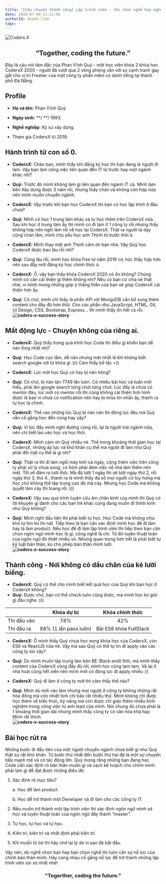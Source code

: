 ```yaml
---
title: "[Câu chuyện thành công] Lập trình viên - tôi chọn nghề hay nghề chọn tôi?"
date: 2020-07-09 21:21:01
authorId: khanh_linh
tags:
---
```


![Coders.X](https://res.cloudinary.com/hongquangraem/image/upload/v1592246253/CodersX-Blog/shutterstock_300479180_fj7gyw.jpg)

<div align="center">
	<h2>“Together, coding the future.”</h2>
</div>

Đây là câu nói tâm đắc của Phan Vĩnh Quý - một học viên khóa 2 khóa học CodersX 2020 - người đã vượt qua 2 vòng phòng vấn với sự cạnh tranh gay gắt cho vị trí Fresher của một công ty phần mềm có danh tiếng tại thành phố Đà Nẵng.
<!-- more -->

## Profile

-   **Họ và tên:** Phan Vĩnh Quý.
    
-   **Ngày sinh:**  **/ **/ 1993.
    
-   **Nghề nghiệp**: Kỹ sư xây dựng.
    
-   Tham gia CodersX từ 2019.

## Hành trình từ con số 0.

-   **CodersX:** Chào bạn, mình thấy khi đăng ký học thì bạn đang là người đi làm. Vậy bạn làm công việc liên quan đến IT từ trước hay một ngành khác nhỉ?
-   **Quý:** Trước đó mình không làm gì liên quan đến ngành IT cả. Mình làm bên Xây dựng được 3 năm rồi, nhưng thấy chán và không còn hợp nữa nên mình muốn chuyển ngành.

-  **CodersX:** Vậy trước khi bạn học CodersX thì bạn có học lập trình ở đâu chưa?
-   **Quý:** Mình có học 1 trung tâm khác và tự học thêm trên CodersX nữa. Sau khi học ở trung tâm ấy thì mình có đi làm ở 1 công ty rồi nhưng thấy không hợp nên nghỉ làm rồi về học lại CodersX. Thật ra người ta dạy cũng chán lắm, mình chủ yếu học anh Thịnh từ trước thôi à.
-   **CodersX:** Mình thay mặt anh Thịnh cảm ơn bạn nha. Vậy Quý học CodersX được bao lâu rồi nhỉ?
    
-   **Quý:** Cũng lâu rồi, mình học khóa free từ năm 2019 cơ, học thấy hợp hơn nên sau đấy mới đăng ký học chính thức á.
    
-   **CodersX:** Ồ, vậy bạn thấy khóa CodersX 2020 có ổn không? Chúng mình có cần cải thiện gì thêm không nhỉ? Nếu có bạn cứ chia sẻ thật nhé, vì mình mong những góp ý thẳng thắn của bạn sẽ giúp CodersX cải thiện hơn ấy.
-   **Quý:** Có chứ, mình chỉ thấy là phần API với MongoDB cần bổ sung thêm content cho đầy đủ hơn thôi. Còn các phần như JavaScript, HTML, Git, UI Design, CSS, Bootstrap, Express… thì mình thấy ổn hết cả rồi.
**![coders-x-success-story](https://res.cloudinary.com/hongquangraem/image/upload/v1594304618/CodersX-Blog/bcRPfRDpaWkT8-Bg3mS9BmP2-l2a6OOwAYBS16Kd93lEXo_g1bT26bG1rivnLomIpJS9nx3-0lXcqfTSZL_xmiznGa5aAtgToEixlL795Fm3SSSy01QUNVygYGEMw0SCcg6Dbtrx_lyybhs.png)**
## Mất động lực - Chuyện không của riêng ai.

-   **CodersX:** Quý thấy trong quá trình học Code thì điều gì khiến bạn dễ nản lòng nhất nhỉ?
-   **Quý:** Học Code cực lắm, dễ nản nhưng mệt nhất là khi không biết search google với từ khóa gì :))) Cảm thấy bế tắc =))
    
-   **CodersX:** Lúc mới học Quý có hay bị nản hông?
-   **Quý:** Có chứ, bị nản tận 7749 lần luôn. Có nhiều bài học cả tuần mới hiểu, phải lên google search từng chút từng chút. Lúc đấy là chưa có mentor đâu, lúc mới có mentor rồi thì cũng không cải thiện tình hình được là bao vì chưa có notification nên hay bị miss tin nhắn ấy, thành ra tự học là chính.

-   **CodersX:** Thế vào những lúc Quý bị nản nản thì động lực đâu mà Quý vẫn cố gắng học đến cùng hay zậy?
-   **Quý:** Vì lúc đấy mình nghĩ đường cùng rồi, lại là người trái ngành nữa, nên chỉ biết lao vào học và học thôi.
    
-   **CodersX:** Mình cảm ơn Quý nhiều nè. Thế trong khoảng thời gian học tại CodersX, những áp lực và khó khăn cụ thể mà người đi làm như Quý phải đối mặt cụ thể là gì nhỉ? 
-   **Quý:** Thật ra thì đi làm ngồi máy tính cả ngày, cộng thêm việc trên công ty phải xử lý chưa xong, có hôm phải đem việc về nhà làm thêm nên mệt. Tối về đâm ra lười thôi. Mà đã lười 1 ngày thì sẽ lười ngày thứ 2, rồi ngày thứ 3, thứ 4...thành ra là mình thấy đa số mọi người cứ tùy hứng mà học chứ không thể tập trung cao độ mà cày. Nhưng học Code mà không quyết tâm cày thì toang rồi :))) 
    
-   **CodersX:** Vậy sau quá trình luyện cửu âm chân kinh của mình thì Quý có lời khuyên gì dành cho các bạn trẻ khác cũng đang muốn đi thỉnh kinh như Quý không?
-   **Quý:** Mình nghĩ đầu tiên thì phải biết tự học. Học Code mà không chịu khó tự tìm tòi thì nát. Tiếp theo là bạn cần xác định mình học để đi làm hay là làm product. Nếu học để đi làm lập trình viên thì tiếp theo bạn cần chọn ngôn ngữ mình học là gì, công nghệ là chi. Từ đó luyện thuật toán của ngôn ngữ đó thiệt nhiều vô. Nhưng quan trọng hơn hết là phải biết tự kỷ luật bản thân, ko cho phép bản thân mình lười. <br>
**![coders-x-success-story](https://res.cloudinary.com/hongquangraem/image/upload/v1594304646/CodersX-Blog/BPJlGVlnXmeGXJtgzDXEXeOeG5PFwiIIS4gAsg-B2Nf9iA-PTwZSTqKbq8AhziX7hSb0aQzcwk6cev8qvVyawUbR_EJmxv9QkwFPn-KI3MQD7xg-NFArjLalTz9sUctA68RRMDjL_x9ibab.png)**
## **Thành công - Nơi không có dấu chân của kẻ lười biếng.**

-   **CodersX:** Quý có thể cho mình biết kết quả học của Quý khi bạn học ở CodersX không?
-   **Quý:** Được chứ, bạn có thể check luôn cũng được, mà mình học ko giỏi gì đâu nghe :)))

	
|                |Khóa dự bị                          |Khóa chính thức                         |
|----------------|-------------------------------|-----------------------------|
|Thi đầu vào| <div align="center">78%</div>         |<div align="center">42%</div>            |
|Thi đầu ra         |98% (1 lần pass luôn)            |Bài ES6 khóa FullStack
	   
-   **CodersX:** Ồ mình thấy Quý chưa học xong khóa học của CodersX, còn ES6 và ReactJS nữa nè. Vậy mà sao Quý có thể tự tin đi apply vào các công ty xịn vậy?
-   **Quý:** Do mình muốn tập trung làm bên BE (Back-end) thôi, mà mình thấy content của CodersX cũng đầy đủ rồi, mình học cũng tạm tạm. Vả lại ở nhà hoài cũng hết xiền nên mình mới có động lực đi apply nhiều :))
    
-   **CodersX:** Quý đi làm ở công ty mới thì cảm thấy thế nào?
-   **Quý:** Mình dù mới vào làm nhưng mọi người ở công ty không những rất hòa đồng mà còn nhiệt tình chỉ bảo rất nhiều thứ. Mình không chỉ được học thêm về kiến thức, kỹ năng mà còn được chỉ giáo thêm nhiều kinh nghiệm trong công việc từ anh lead của mình. Nói chung dù chưa phải là 1 khoảng thời gian dài nhưng mình thấy công ty có văn hóa khá hay. Mình rất thích.<br>
**![coders-x-success-story](https://res.cloudinary.com/hongquangraem/image/upload/v1594304666/CodersX-Blog/wuQctPcGDQ09tP6EUL7AFV6uADchBfBgPk9oPfkxQDtjH-ikseceoFGb85hmnY2M_wP9YSAjFEw9CXLak2iiiwyzCPXThw9FP9APIjRVFDgNeh8ocKrAMr_4t5pS-eXS7UXf7mXY_tktxut.png)**

## Bài học rút ra

Những bước đi đầu tiên của một người chuyển ngành chưa biết gì như Quý thật sự rất khó khăn. Từ bước thứ nhất đến bước thứ hai đã là một sự chuyển tiếp mạnh mẽ và có tác động lớn. Quý mong rằng những bạn đang học Code cần xác định rõ bản thân muốn gì và vạch kế hoạch cho chính mình phải làm gì để đạt được những điều đó.

1. Xác định rõ mục tiêu?

	a. Học để làm product

	b. Học để trở thành một Developer và đi làm cho các công ty IT.

2. Nếu muốn trở thành một lập trình viên thì xác định ngôn ngữ mình sẽ học và luyện thuật toán của ngôn ngữ đấy thành “master”.

3. Tự học, tự học và tự học.

4. Kiên trì, kiên trì và nhất định phải kiên trì.

5. Khi muốn từ bỏ thì hãy nhớ lại lý do vì sao đã bắt đầu.

Vậy nên, dù nghề chọn bạn hay bạn chọn nghề thì luôn cần sự nỗ lực của chính bản thân mình. Hãy cùng nhau cố gắng nỗ lực để trở thành những lập trình viên xịn xò nhất nhé!
<div align="center">
<h3>"Togerther, coding the future."</h3>
</div>